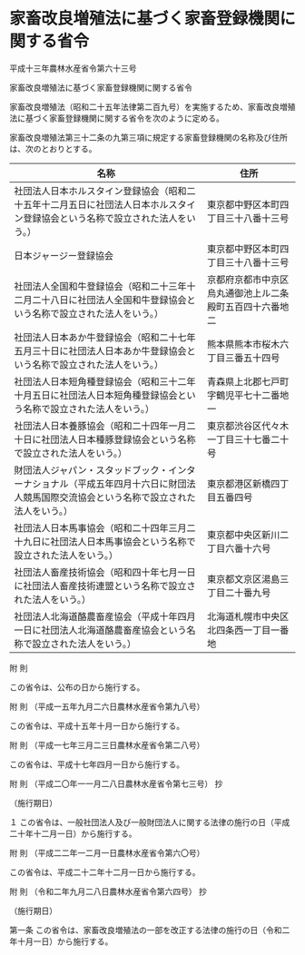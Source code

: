 # 家畜改良増殖法に基づく家畜登録機関に関する省令

平成十三年農林水産省令第六十三号

家畜改良増殖法に基づく家畜登録機関に関する省令

家畜改良増殖法（昭和二十五年法律第二百九号）を実施するため、家畜改良増殖法に基づく家畜登録機関に関する省令を次のように定める。

家畜改良増殖法第三十二条の九第三項に規定する家畜登録機関の名称及び住所は、次のとおりとする。

名称 | 住所  
---|---  
社団法人日本ホルスタイン登録協会（昭和二十五年十二月五日に社団法人日本ホルスタイン登録協会という名称で設立された法人をいう。） | 東京都中野区本町四丁目三十八番十三号  
日本ジャージー登録協会 | 東京都中野区本町四丁目三十八番十三号  
社団法人全国和牛登録協会（昭和二十三年十二月二十八日に社団法人全国和牛登録協会という名称で設立された法人をいう。） | 京都府京都市中京区烏丸通御池上ル二条殿町五百四十六番地二  
社団法人日本あか牛登録協会（昭和二十七年五月三十日に社団法人日本あか牛登録協会という名称で設立された法人をいう。） | 熊本県熊本市桜木六丁目三番五十四号  
社団法人日本短角種登録協会（昭和三十二年十月五日に社団法人日本短角種登録協会という名称で設立された法人をいう。） | 青森県上北郡七戸町字鶴児平七十二番地一  
社団法人日本養豚協会（昭和二十四年一月二十日に社団法人日本種豚登録協会という名称で設立された法人をいう。） | 東京都渋谷区代々木一丁目三十七番二十号  
財団法人ジャパン・スタッドブック・インターナショナル（平成五年四月十六日に財団法人競馬国際交流協会という名称で設立された法人をいう。） | 東京都港区新橋四丁目五番四号  
社団法人日本馬事協会（昭和二十四年三月二十九日に社団法人日本馬事協会という名称で設立された法人をいう。） | 東京都中央区新川二丁目六番十六号  
社団法人畜産技術協会（昭和四十年七月一日に社団法人畜産技術連盟という名称で設立された法人をいう。） | 東京都文京区湯島三丁目二十番九号  
社団法人北海道酪農畜産協会（平成十年四月一日に社団法人北海道酪農畜産協会という名称で設立された法人をいう。） | 北海道札幌市中央区北四条西一丁目一番地  
  
附 則

この省令は、公布の日から施行する。

附 則 （平成一五年九月二六日農林水産省令第九八号）

この省令は、平成十五年十月一日から施行する。

附 則 （平成一七年三月二三日農林水産省令第二八号）

この省令は、平成十七年四月一日から施行する。

附 則 （平成二〇年一一月二八日農林水産省令第七三号） 抄

（施行期日）

１ この省令は、一般社団法人及び一般財団法人に関する法律の施行の日（平成二十年十二月一日）から施行する。

附 則 （平成二二年一二月一日農林水産省令第六〇号）

この省令は、平成二十二年十二月一日から施行する。

附 則 （令和二年九月二八日農林水産省令第六四号） 抄

（施行期日）

第一条 この省令は、家畜改良増殖法の一部を改正する法律の施行の日（令和二年十月一日）から施行する。
